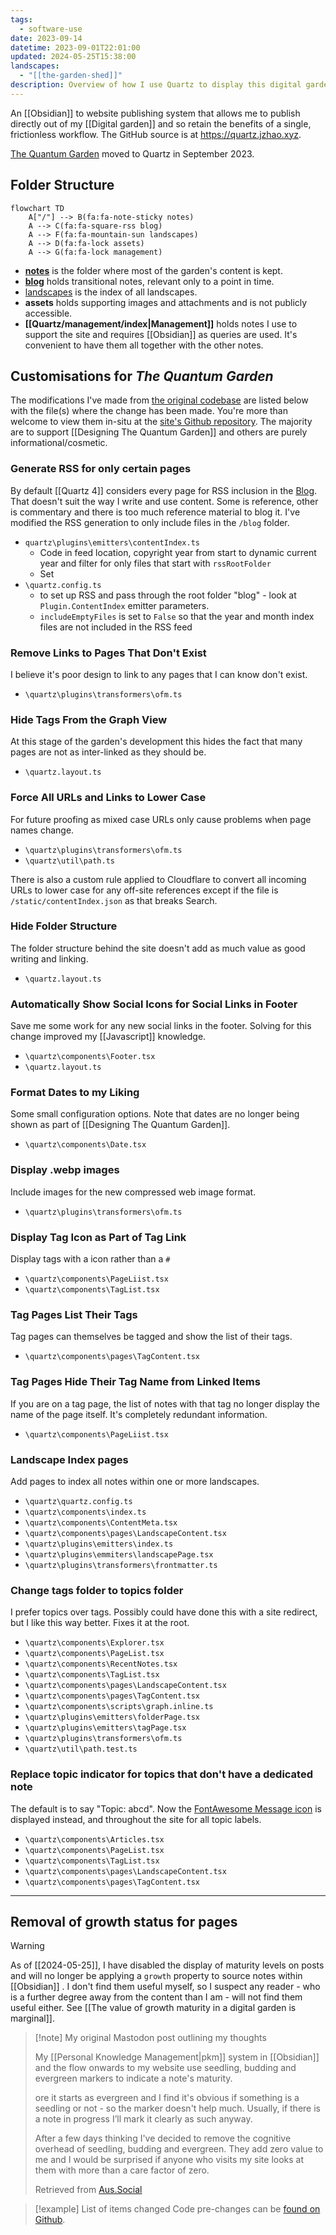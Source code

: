 ```yaml
---
tags:
  - software-use
date: 2023-09-14
datetime: 2023-09-01T22:01:00
updated: 2024-05-25T15:38:00
landscapes:
  - "[[the-garden-shed]]"
description: Overview of how I use Quartz to display this digital garden. Includes a list of customisations I've made.
---
```

An [[Obsidian]] to website publishing system that allows me to publish directly out of my [[Digital garden]] and so retain the benefits of a single, frictionless workflow. The GitHub source is at  https://quartz.jzhao.xyz.

[The Quantum Garden](https://quantumgardener.blog) moved to Quartz in September 2023.

## Folder Structure
```mermaid
flowchart TD
    A["/"] --> B(fa:fa-note-sticky notes)
    A --> C(fa:fa-square-rss blog)
    A --> F(fa:fa-mountain-sun landscapes)
    A --> D(fa:fa-lock assets)
    A --> G(fa:fa-lock management)
```
- **[notes](/notes/index)** is the folder where most of the garden's content is kept.
- **[blog](/blog/index)** holds transitional notes, relevant only to a point in time.
- [landscapes](/landscapes/index) is the index of all landscapes.
- **assets** holds supporting images and attachments and is not publicly accessible.
- **[[Quartz/management/index|Management]]** holds notes I use to support the site and requires [[Obsidian]] as queries are used. It's convenient to have them all together with the other notes.

## Customisations for *The Quantum Garden*
The modifications I've made from [the original codebase](https://github.com/jackyzha0/quartz) are listed below with the file(s) where the change has been made. You're more than welcome to view them in-situ at the [site's Github repository](https://github.com/quantumgardener/qg.blog). The majority are to support [[Designing The Quantum Garden]] and others are purely informational/cosmetic.

### Generate RSS for only certain pages
By default [[Quartz 4]] considers every page for RSS inclusion in the [Blog](/blog/index). That doesn't suit the way I write and use content. Some is reference, other is commentary and there is too much reference material to blog it. I've modified the RSS generation to only include files in the `/blog` folder.
- `quartz\plugins\emitters\contentIndex.ts`
	- Code in feed location, copyright year from start to dynamic current year and filter for only files that start with `rssRootFolder`
	- Set 
- `\quartz.config.ts`
	- to set up RSS and pass through the root folder "blog" - look at `Plugin.ContentIndex` emitter parameters.
	- `includeEmptyFiles` is set to `False` so that the year and month index files are not included in the RSS feed
### Remove Links to Pages That Don't Exist
I believe it's poor design to link to any pages that I can know don't exist.
- `\quartz\plugins\transformers\ofm.ts`

### Hide Tags From the Graph View
At this stage of the garden's development this hides the fact that many pages are not as inter-linked as they should be.
- `\quartz.layout.ts`

### Force All URLs and Links to Lower Case
For future proofing as mixed case URLs only cause problems when page names change.
- `\quartz\plugins\transformers\ofm.ts`
- `\quartz\util\path.ts`

There is also a custom rule applied to Cloudflare to convert all incoming URLs to lower case for any off-site references except if the file is `/static/contentIndex.json` as that breaks Search.

### Hide Folder Structure
The folder structure behind the site doesn't add as much value as good writing and linking.
- `\quartz.layout.ts`

### Automatically Show Social Icons for Social Links in Footer
Save me some work for any new social links in the footer. Solving for this change improved my [[Javascript]] knowledge.
- `\quartz\components\Footer.tsx`
- `\quartz.layout.ts`

### Format Dates to my Liking
Some small configuration options. Note that dates are no longer being shown as part of [[Designing The Quantum Garden]].
- `\quartz\components\Date.tsx`

### Display .webp images
Include images for the new compressed web image format.
- `\quartz\plugins\transformers\ofm.ts`

### Display Tag Icon as Part of Tag Link
Display tags with a icon rather than a `#`
- `\quartz\components\PageLiist.tsx`
- `\quartz\components\TagList.tsx`

### Tag Pages List Their Tags
Tag pages can themselves be tagged and show the list of their tags.
- `\quartz\components\pages\TagContent.tsx`

### Tag Pages Hide Their Tag Name from Linked Items
If you are on a tag page, the list of notes with that tag no longer display the name of the page itself. It's completely redundant information.
- `\quartz\components\PageLiist.tsx`

### Landscape Index pages
Add pages to index all notes within one or more landscapes.
- `\quartz\quartz.config.ts`
- `\quartz\components\index.ts`
- `\quartz\components\ContentMeta.tsx`
- `\quartz\components\pages\LandscapeContent.tsx`
- `\quartz\plugins\emitters\index.ts`
- `\quartz\plugins\emmiters\landscapePage.tsx`
- `\quartz\plugins\transformers\frontmatter.ts`

### Change tags folder to topics folder
I prefer topics over tags. Possibly could have done this with a site redirect, but I like this way better. Fixes it at the root.
- `\quartz\components\Explorer.tsx`
- `\quartz\components\PageList.tsx`
- `\quartz\components\RecentNotes.tsx`
- `\quartz\components\TagList.tsx`
- `\quartz\components\pages\LandscapeContent.tsx`
- `\quartz\components\pages\TagContent.tsx`
- `\quartz\components\scripts\graph.inline.ts`
- `\quartz\plugins\emitters\folderPage.tsx`
- `\quartz\plugins\emitters\tagPage.tsx`
- `\quartz\plugins\transformers\ofm.ts`
- `\quartz\util\path.test.ts`

### Replace topic indicator for topics that don't have a dedicated note
The default is to say "Topic: abcd". Now the [FontAwesome Message icon](https://fontawesome.com/icons/message?f=classic&s=regular) is displayed instead, and throughout the site for all topic labels.
- `\quartz\components\Articles.tsx`
- `\quartz\components\PageList.tsx`
- `\quartz\components\TagList.tsx`
- `\quartz\components\pages\LandscapeContent.tsx`
- `\quartz\components\pages\TagContent.tsx`

---
## Removal of growth status for pages

> [!warning] 
> As of [[2024-05-25]], I have disabled the display of maturity levels on posts and will no longer be applying a `growth` property to source notes within [[Obsidian]] . I don't find them useful myself, so I suspect any reader - who is a further degree away from the content than I am - will not find them useful either. See [[The value of growth maturity in a digital garden is marginal]].
> 
>> [!note] My original Mastodon post outlining my thoughts
>> 
>> My [[Personal Knowledge Management|pkm]] system in [[Obsidian]] and the flow onwards to my website use seedling, budding and evergreen markers to indicate a note's maturity.
>> 
>>[](Personal%20knowledge%20management.md)ore it starts as evergreen and I find it's obvious if something is a seedling or not - so the marker doesn't help much. Usually, if there is a note in progress I’ll mark it clearly as such anyway.
>> 
>> After a few days thinking I've decided to remove the cognitive overhead of seedling, budding and evergreen. They add zero value to me and I would be surprised if anyone who visits my site looks at them with more than a care factor of zero. 
>> 
>> Retrieved from [Aus.Social](https://aus.social/@dcbuchan/112496137021327763)
> 
>> [!example] List of items changed
>> Code pre-changes can be [found on Github](https://github.com/quantumgardener/qg.info/commit/1b6a7bf9d713fd5d8525cb04926b27c9dc610a0e).

